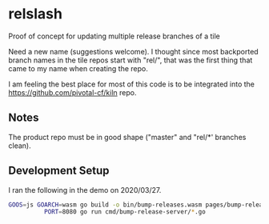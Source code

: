 # relslash
Proof of concept for updating multiple release branches of a tile

Need a new name (suggestions welcome). I thought since most backported branch names in the tile repos start with "rel/", that was the first thing that came to my name when creating the repo.

I am feeling the best place for most of this code is to be integrated into the https://github.com/pivotal-cf/kiln repo.

## Notes

The product repo must be in good shape ("master" and "rel/*' branches clean).

## Development Setup

I ran the following in the demo on 2020/03/27.

```sh
GOOS=js GOARCH=wasm go build -o bin/bump-releases.wasm pages/bump-releases/*.go && \
          PORT=8080 go run cmd/bump-release-server/*.go
```
